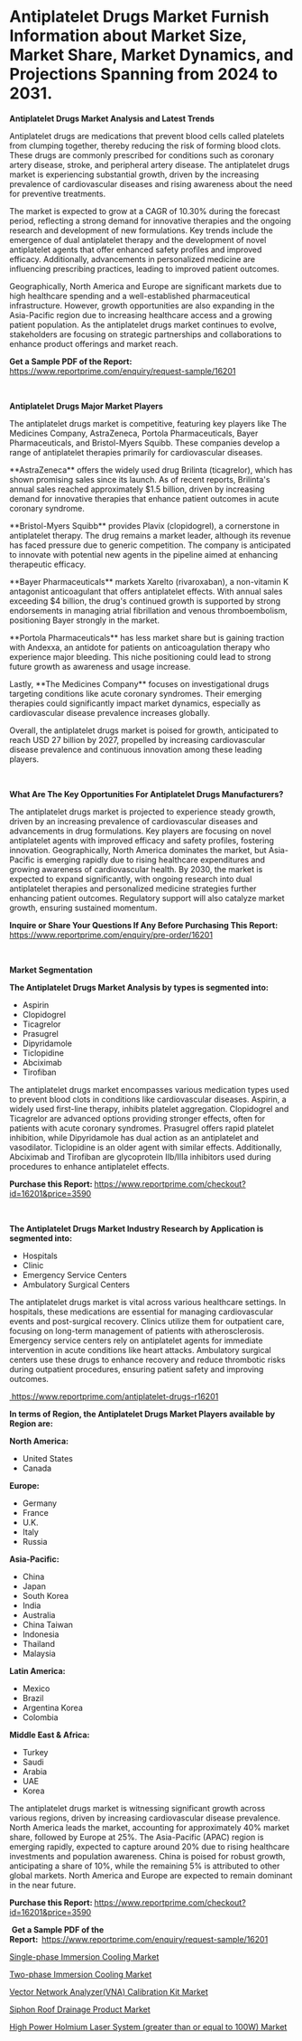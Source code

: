 <p><h1>Antiplatelet Drugs Market Furnish Information about Market Size, Market Share, Market Dynamics, and Projections Spanning from 2024 to 2031.</h1></p><p><strong>Antiplatelet Drugs Market Analysis and Latest Trends</strong></p>
<p><p>Antiplatelet drugs are medications that prevent blood cells called platelets from clumping together, thereby reducing the risk of forming blood clots. These drugs are commonly prescribed for conditions such as coronary artery disease, stroke, and peripheral artery disease. The antiplatelet drugs market is experiencing substantial growth, driven by the increasing prevalence of cardiovascular diseases and rising awareness about the need for preventive treatments.</p><p>The market is expected to grow at a CAGR of 10.30% during the forecast period, reflecting a strong demand for innovative therapies and the ongoing research and development of new formulations. Key trends include the emergence of dual antiplatelet therapy and the development of novel antiplatelet agents that offer enhanced safety profiles and improved efficacy. Additionally, advancements in personalized medicine are influencing prescribing practices, leading to improved patient outcomes.</p><p>Geographically, North America and Europe are significant markets due to high healthcare spending and a well-established pharmaceutical infrastructure. However, growth opportunities are also expanding in the Asia-Pacific region due to increasing healthcare access and a growing patient population. As the antiplatelet drugs market continues to evolve, stakeholders are focusing on strategic partnerships and collaborations to enhance product offerings and market reach.</p></p>
<p><strong>Get a Sample PDF of the Report:&nbsp;</strong> <a href="https://www.reportprime.com/enquiry/request-sample/16201?utm_campaign=1518&utm_medium=2&utm_source=Github&utm_content=ia&utm_term=11102024&utm_id=antiplatelet-drugs">https://www.reportprime.com/enquiry/request-sample/16201</a></p>
<p>&nbsp;</p>
<p><strong>Antiplatelet Drugs Major Market Players</strong></p>
<p><p>The antiplatelet drugs market is competitive, featuring key players like The Medicines Company, AstraZeneca, Portola Pharmaceuticals, Bayer Pharmaceuticals, and Bristol-Myers Squibb. These companies develop a range of antiplatelet therapies primarily for cardiovascular diseases.</p><p>**AstraZeneca** offers the widely used drug Brilinta (ticagrelor), which has shown promising sales since its launch. As of recent reports, Brilinta's annual sales reached approximately $1.5 billion, driven by increasing demand for innovative therapies that enhance patient outcomes in acute coronary syndrome.</p><p>**Bristol-Myers Squibb** provides Plavix (clopidogrel), a cornerstone in antiplatelet therapy. The drug remains a market leader, although its revenue has faced pressure due to generic competition. The company is anticipated to innovate with potential new agents in the pipeline aimed at enhancing therapeutic efficacy.</p><p>**Bayer Pharmaceuticals** markets Xarelto (rivaroxaban), a non-vitamin K antagonist anticoagulant that offers antiplatelet effects. With annual sales exceeding $4 billion, the drug's continued growth is supported by strong endorsements in managing atrial fibrillation and venous thromboembolism, positioning Bayer strongly in the market.</p><p>**Portola Pharmaceuticals** has less market share but is gaining traction with Andexxa, an antidote for patients on anticoagulation therapy who experience major bleeding. This niche positioning could lead to strong future growth as awareness and usage increase.</p><p>Lastly, **The Medicines Company** focuses on investigational drugs targeting conditions like acute coronary syndromes. Their emerging therapies could significantly impact market dynamics, especially as cardiovascular disease prevalence increases globally.</p><p>Overall, the antiplatelet drugs market is poised for growth, anticipated to reach USD 27 billion by 2027, propelled by increasing cardiovascular disease prevalence and continuous innovation among these leading players.</p></p>
<p>&nbsp;</p>
<p><strong>What Are The Key Opportunities For Antiplatelet Drugs Manufacturers?</strong></p>
<p><p>The antiplatelet drugs market is projected to experience steady growth, driven by an increasing prevalence of cardiovascular diseases and advancements in drug formulations. Key players are focusing on novel antiplatelet agents with improved efficacy and safety profiles, fostering innovation. Geographically, North America dominates the market, but Asia-Pacific is emerging rapidly due to rising healthcare expenditures and growing awareness of cardiovascular health. By 2030, the market is expected to expand significantly, with ongoing research into dual antiplatelet therapies and personalized medicine strategies further enhancing patient outcomes. Regulatory support will also catalyze market growth, ensuring sustained momentum.</p></p>
<p><strong>Inquire or Share Your Questions If Any Before Purchasing This Report:</strong> <a href="https://www.reportprime.com/enquiry/pre-order/16201?utm_campaign=1518&utm_medium=2&utm_source=Github&utm_content=ia&utm_term=11102024&utm_id=antiplatelet-drugs">https://www.reportprime.com/enquiry/pre-order/16201</a></p>
<p>&nbsp;</p>
<p><strong>Market Segmentation</strong></p>
<p><strong>The Antiplatelet Drugs Market Analysis by types is segmented into:</strong></p>
<p><ul><li>Aspirin</li><li>Clopidogrel</li><li>Ticagrelor</li><li>Prasugrel</li><li>Dipyridamole</li><li>Ticlopidine</li><li>Abciximab</li><li>Tirofiban</li></ul></p>
<p><p>The antiplatelet drugs market encompasses various medication types used to prevent blood clots in conditions like cardiovascular diseases. Aspirin, a widely used first-line therapy, inhibits platelet aggregation. Clopidogrel and Ticagrelor are advanced options providing stronger effects, often for patients with acute coronary syndromes. Prasugrel offers rapid platelet inhibition, while Dipyridamole has dual action as an antiplatelet and vasodilator. Ticlopidine is an older agent with similar effects. Additionally, Abciximab and Tirofiban are glycoprotein IIb/IIIa inhibitors used during procedures to enhance antiplatelet effects.</p></p>
<p><strong>Purchase this Report:&nbsp;</strong><a href="https://www.reportprime.com/checkout?id=16201&price=3590&utm_campaign=1518&utm_medium=2&utm_source=Github&utm_content=ia&utm_term=11102024&utm_id=antiplatelet-drugs">https://www.reportprime.com/checkout?id=16201&price=3590</a></p>
<p>&nbsp;</p>
<p><strong>The Antiplatelet Drugs Market Industry Research by Application is segmented into:</strong></p>
<p><ul><li>Hospitals</li><li>Clinic</li><li>Emergency Service Centers</li><li>Ambulatory Surgical Centers</li></ul></p>
<p><p>The antiplatelet drugs market is vital across various healthcare settings. In hospitals, these medications are essential for managing cardiovascular events and post-surgical recovery. Clinics utilize them for outpatient care, focusing on long-term management of patients with atherosclerosis. Emergency service centers rely on antiplatelet agents for immediate intervention in acute conditions like heart attacks. Ambulatory surgical centers use these drugs to enhance recovery and reduce thrombotic risks during outpatient procedures, ensuring patient safety and improving outcomes.</p></p>
<p><a href="https://www.reportprime.com/antiplatelet-drugs-r16201?utm_campaign=1518&utm_medium=2&utm_source=Github&utm_content=ia&utm_term=11102024&utm_id=antiplatelet-drugs">&nbsp;https://www.reportprime.com/antiplatelet-drugs-r16201</a></p>
<p><strong>In terms of Region, the Antiplatelet Drugs Market Players available by Region are:</strong></p>
<p>
    <p> <strong> North America: </strong>
        <ul>
            <li>United States</li>
            <li>Canada</li>
        </ul>
        </p> 
    <p> <strong> Europe: </strong>
        <ul>
            <li>Germany</li>
            <li>France</li>
            <li>U.K.</li>
            <li>Italy</li>
            <li>Russia</li>
        </ul>
        </p> 
    <p> <strong> Asia-Pacific: </strong>
        <ul>
            <li>China</li>
            <li>Japan</li>
            <li>South Korea</li>
            <li>India</li>
            <li>Australia</li>
            <li>China Taiwan</li>
            <li>Indonesia</li>
            <li>Thailand</li>
            <li>Malaysia</li>
        </ul>
        </p> 
    <p> <strong> Latin America: </strong>
        <ul>
            <li>Mexico</li>
            <li>Brazil</li>
            <li>Argentina Korea</li>
            <li>Colombia</li>
        </ul>
        </p> 
    <p> <strong> Middle East & Africa: </strong>
        <ul>
            <li>Turkey</li>
            <li>Saudi</li>
            <li>Arabia</li>
            <li>UAE</li>
            <li>Korea</li>
        </ul>
    </p>
    </p>
<p><p>The antiplatelet drugs market is witnessing significant growth across various regions, driven by increasing cardiovascular disease prevalence. North America leads the market, accounting for approximately 40% market share, followed by Europe at 25%. The Asia-Pacific (APAC) region is emerging rapidly, expected to capture around 20% due to rising healthcare investments and population awareness. China is poised for robust growth, anticipating a share of 10%, while the remaining 5% is attributed to other global markets. North America and Europe are expected to remain dominant in the near future.</p></p>
<p><strong>Purchase this Report: </strong><a href="https://www.reportprime.com/checkout?id=16201&price=3590&utm_campaign=1518&utm_medium=2&utm_source=Github&utm_content=ia&utm_term=11102024&utm_id=antiplatelet-drugs">https://www.reportprime.com/checkout?id=16201&price=3590</a></p>
<p>&nbsp;<strong>Get a Sample PDF of the Report:&nbsp;&nbsp;</strong><a href="https://www.reportprime.com/enquiry/request-sample/16201?utm_campaign=1518&utm_medium=2&utm_source=Github&utm_content=ia&utm_term=11102024&utm_id=antiplatelet-drugs">https://www.reportprime.com/enquiry/request-sample/16201</a></p>
<p><strong></strong></p>
<p><p><a href="https://www.linkedin.com/pulse/unlocking-growth-potential-strategic-analysis-single-phase-snetc?utm_campaign=1518&utm_medium=2&utm_source=Github&utm_content=ia&utm_term=11102024&utm_id=antiplatelet-drugs">Single-phase Immersion Cooling Market</a></p><p><a href="https://www.linkedin.com/pulse/two-phase-immersion-cooling-sector-surge-123-growth-roadmap-2031-xdsde?utm_campaign=1518&utm_medium=2&utm_source=Github&utm_content=ia&utm_term=11102024&utm_id=antiplatelet-drugs">Two-phase Immersion Cooling Market</a></p><p><a href="https://www.linkedin.com/pulse/exploring-vector-network-analyzervna-calibration-kit-market-z4qoe?utm_campaign=1518&utm_medium=2&utm_source=Github&utm_content=ia&utm_term=11102024&utm_id=antiplatelet-drugs">Vector Network Analyzer(VNA) Calibration Kit Market</a></p><p><a href="https://www.linkedin.com/pulse/strategic-market-insights-global-siphon-roof-drainage-product-v8zae?utm_campaign=1518&utm_medium=2&utm_source=Github&utm_content=ia&utm_term=11102024&utm_id=antiplatelet-drugs">Siphon Roof Drainage Product Market</a></p><p><a href="https://www.linkedin.com/pulse/future-trajectory-high-power-holmium-laser-system-greater-2iiwe?utm_campaign=1518&utm_medium=2&utm_source=Github&utm_content=ia&utm_term=11102024&utm_id=antiplatelet-drugs">High Power Holmium Laser System (greater than or equal to 100W) Market</a></p></p>